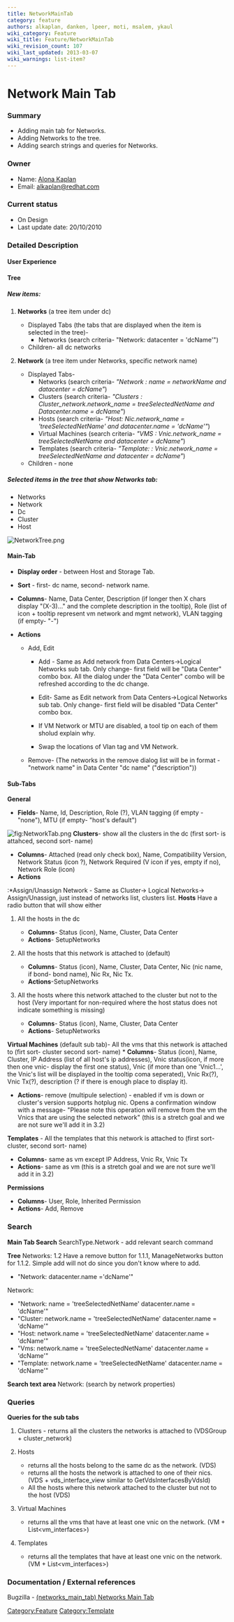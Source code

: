 ```yaml
---
title: NetworkMainTab
category: feature
authors: alkaplan, danken, lpeer, moti, msalem, ykaul
wiki_category: Feature
wiki_title: Feature/NetworkMainTab
wiki_revision_count: 107
wiki_last_updated: 2013-03-07
wiki_warnings: list-item?
---
```


# Network Main Tab

### Summary

*   Adding main tab for Networks.
*   Adding Networks to the tree.
*   Adding search strings and queries for Networks.

### Owner

*   Name: [ Alona Kaplan](User:alkaplan)
*   Email: <alkaplan@redhat.com>

### Current status

*   On Design
*   Last update date: 20/10/2010

### Detailed Description

#### User Experience

#### Tree

##### New items:

1.  **Networks** (a tree item under dc)
    -   Displayed Tabs (the tabs that are displayed when the item is selected in the tree)-
        -   Networks (search criteria- "Network: datacenter = 'dcName'")
    -   Children- all dc networks

2.  **Network** (a tree item under Networks, specific network name)
    -   Displayed Tabs-
        -   Networks (search criteria- *"Network : name = networkName and datacenter = dcName"*)
        -   Clusters (search criteria- *"Clusters : Cluster_network.network_name = treeSelectedNetName and Datacenter.name = dcName"*)
        -   Hosts (search criteria- *"Host: Nic.network_name = 'treeSelectedNetName' and datacenter.name = 'dcName'"*)
        -   Virtual Machines (search criteria- *"VMS : Vnic.network_name = treeSelectedNetName and datacenter = dcName"*)
        -   Templates (search criteria- *"Template: : Vnic.network_name = treeSelectedNetName and datacenter = dcName"*)
    -   Children - none

##### Selected items in the tree that show Networks tab:

*   Networks
*   Network
*   Dc
*   Cluster
*   Host

![](NetworkTree.png "NetworkTree.png")

#### Main-Tab

*   **Display order** - between Host and Storage Tab.
*   **Sort** - first- dc name, second- network name.
*   **Columns**- Name, Data Center, Description (if longer then X chars display "(X-3)..." and the complete description in the tooltip), Role (list of icon + tooltip represent vm network and mgmt network), VLAN tagging (if empty- "-")
*   **Actions**

    * Add, Edit

        * Add - Same as Add network from Data Centers->Logical Networks sub tab. Only change- first field will be "Data Center" combo box. All the dialog under the "Data Center" combo will be refreshed according to the dc change.

        * Edit- Same as Edit network from Data Centers->Logical Networks sub tab. Only change- first field will be disabled "Data Center" combo box.

        * If VM Network or MTU are disabled, a tool tip on each of them sholud explain why.

        * Swap the locations of Vlan tag and VM Network.

    * Remove- (The networks in the remove dialog list will be in format -"network name" in Data Center "dc name" ("description"))

#### Sub-Tabs

**General**

*   **Fields**- Name, Id, Description, Role (?), VLAN tagging (if empty - "none"), MTU (if empty- "host's default")

![](NetworkTab.png "fig:NetworkTab.png")
**Clusters**- show all the clusters in the dc (first sort- is attahced, second sort- name)

*   **Columns**- Attached (read only check box), Name, Compatibility Version, Network Status (icon ?), Network Required (V icon if yes, empty if no), Network Role (icon)
*   **Actions**

:\*Assign/Unassign Network - Same as Cluster-> Logical Networks-> Assign/Unassign, just instead of networks list, clusters list.
**Hosts**
Have a radio button that will show either

1.  All the hosts in the dc
    -   **Columns**- Status (icon), Name, Cluster, Data Center
    -   **Actions**- SetupNetworks

2.  All the hosts that this network is attached to (default)
    -   **Columns**- Status (icon), Name, Cluster, Data Center, Nic (nic name, if bond- bond name), Nic Rx, Nic Tx.
    -   **Actions**-SetupNetworks

3.  All the hosts where this network attached to the cluster but not to the host (Very important for non-required where the host status does not indicate something is missing)
    -   **Columns**- Status (icon), Name, Cluster, Data Center
    -   **Actions**- SetupNetworks

**Virtual Machines** (default sub tab)- All the vms that this network is attached to (firt sort- cluster second sort- name)
\* **Columns**- Status (icon), Name, Cluster, IP Address (list of all host's ip addresses), Vnic status(icon, if more then one vnic- display the first one status), Vnic (if more than one 'Vnic1...', the Vnic's list will be displayed in the tooltip coma seperated), Vnic Rx(?), Vnic Tx(?), description (? if there is enough place to display it).

*   **Actions**- remove (multipule selection) - enabled if vm is down or cluster's version supports hotplug nic. Opens a confirmation window with a message- "Please note this operation will remove from the vm the Vnics that are using the selected network" (this is a stretch goal and we are not sure we'll add it in 3.2)

**Templates** - All the templates that this network is attached to (first sort- cluster, second sort- name)

*   **Columns**- same as vm except IP Address, Vnic Rx, Vnic Tx
*   **Actions**- same as vm (this is a stretch goal and we are not sure we'll add it in 3.2)

**Permissions**

*   **Columns**- User, Role, Inherited Permission
*   **Actions**- Add, Remove

### Search

**Main Tab Search**
SearchType.Network - add relevant search command

**Tree**
Networks: 1.2 Have a remove button for 1.1.1, ManageNetworks button for 1.1.2. Simple add will not do since you don't know where to add.

*   "Network: datacenter.name ='dcName'"

Network:

*   "Network: name = 'treeSelectedNetName' datacenter.name = 'dcName'"
*   "Cluster: network.name = 'treeSelectedNetName' datacenter.name = 'dcName'"
*   "Host: network.name = 'treeSelectedNetName' datacenter.name = 'dcName'"
*   "Vms: network.name = 'treeSelectedNetName' datacenter.name = 'dcName'"
*   "Template: network.name = 'treeSelectedNetName' datacenter.name = 'dcName'"

**Search text area**
Network: (search by network properties)

### Queries

**Queries for the sub tabs**

1.  Clusters - returns all the clusters the networks is attached to (VDSGroup + cluster_network)
2.  Hosts
    -   returns all the hosts belong to the same dc as the network. (VDS)
    -   returns all the hosts the network is attached to one of their nics. (VDS + vds_interface_view similar to GetVdsInterfacesByVdsId)
    -   All the hosts where this network attached to the cluster but not to the host (VDS)

3.  Virtual Machines
    -   returns all the vms that have at least one vnic on the network. (VM + List<vm_interfaces>)

4.  Templates
    -   returns all the templates that have at least one vnic on the network. (VM + List<vm_interfaces>)

### Documentation / External references

Bugzilla - [(networks_main_tab) Networks Main Tab](https://bugzilla.redhat.com/858742)

<Category:Feature> <Category:Template>
